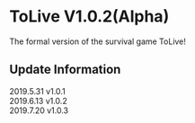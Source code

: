 # ToLive V1.0.2(Alpha)
The formal version of the survival game ToLive!
## Update Information
2019.5.31 v1.0.1  
2019.6.13 v1.0.2  
2019.7.20 v1.0.3
